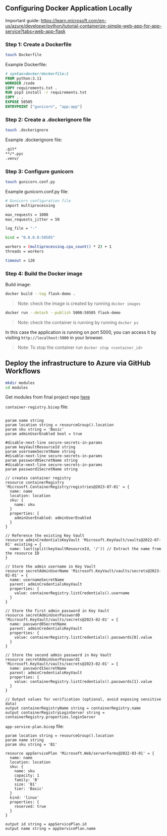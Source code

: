 ## **Configuring Docker Application Locally**

Important guide: https://learn.microsoft.com/en-us/azure/developer/python/tutorial-containerize-simple-web-app-for-app-service?tabs=web-app-flask

### Step 1: Create a Dockerfile

```bash
touch Dockerfile
```
Example Dockerfile:
```Dockerfile
# syntax=docker/dockerfile:1
FROM python:3.11
WORKDIR /code
COPY requirements.txt .
RUN pip3 install -r requirements.txt
COPY . .
EXPOSE 50505
ENTRYPOINT ["gunicorn", "app:app"]
```

### Step 2: Create a .dockerignore file

```bash
touch .dockerignore
```

Example .dockerignore file:
```bash
.git*
**/*.pyc
.venv/
```

### Step 3: Configure gunicorn
```bash
touch gunicorn.conf.py
```

Example gunicorn.conf.py file:
```bash
# Gunicorn configuration file
import multiprocessing

max_requests = 1000
max_requests_jitter = 50

log_file = "-"

bind = "0.0.0.0:50505"

workers = (multiprocessing.cpu_count() * 2) + 1
threads = workers

timeout = 120
```

### Step 4: Build the Docker image

Build image:

```bash
docker build --tag flask-demo .
```
> Note: check the image is created by running `docker images`

```bash
docker run --detach --publish 5000:50505 flask-demo
```
> Note: check the container is running by running `docker ps`

In this case the application is running on port 5000, you can access it by visiting `http://localhost:5000` in your browser.

> Note: To stop the container run `docker stop <container_id>`


## **Deploy the infrastructure to Azure via GitHub Workflows**

```bash
mkdir modules
cd modules
```
Get modules from final project repo [here](https://github.com/ie-safebank/safebank-infra/tree/main/modules)

`container-registry.bicep` file:

```bicep

param name string
param location string = resourceGroup().location
param sku string = 'Basic'
param adminUserEnabled bool = true

#disable-next-line secure-secrets-in-params
param keyVaultResourceId string
param usernameSecretName string
#disable-next-line secure-secrets-in-params
param password0SecretName string
#disable-next-line secure-secrets-in-params
param password1SecretName string

// creates container registry
resource containerRegistry 'Microsoft.ContainerRegistry/registries@2023-07-01' = {
  name: name
  location: location
  sku: {
    name: sku
  }
  properties: {
    adminUserEnabled: adminUserEnabled
  }
}

// Reference the existing Key Vault
resource adminCredentialsKeyVault 'Microsoft.KeyVault/vaults@2022-07-01' existing = {
  name: last(split(keyVaultResourceId, '/')) // Extract the name from the resource ID
}

// Store the admin username in Key Vault
resource secretAdminUserName 'Microsoft.KeyVault/vaults/secrets@2023-02-01' = {
  name: usernameSecretName
  parent: adminCredentialsKeyVault
  properties: {
    value: containerRegistry.listCredentials().username
  }
}

// Store the first admin password in Key Vault
resource secretAdminUserPassword0 'Microsoft.KeyVault/vaults/secrets@2023-02-01' = {
  name: password0SecretName
  parent: adminCredentialsKeyVault
  properties: {
    value: containerRegistry.listCredentials().passwords[0].value
  }
}

// Store the second admin password in Key Vault
resource secretAdminUserPassword1 'Microsoft.KeyVault/vaults/secrets@2023-02-01' = {
  name: password1SecretName
  parent: adminCredentialsKeyVault
  properties: {
    value: containerRegistry.listCredentials().passwords[1].value
  }
}

// Output values for verification (optional, avoid exposing sensitive data)
output containerRegistryName string = containerRegistry.name
output containerRegistryLoginServer string = containerRegistry.properties.loginServer

```

`app-service-plan.bicep` file:

```bicep
param location string = resourceGroup().location
param name string
param sku string = 'B1'

resource appServicePlan 'Microsoft.Web/serverFarms@2022-03-01' = {
  name: name
  location: location
  sku: {
    name: sku
    capacity: 1
    family: 'B'
    size: 'B1'
    tier: 'Basic'
  }
  kind: 'linux'
  properties: {
    reserved: true
  }
}

output id string = appServicePlan.id
output name string = appServicePlan.name

```

